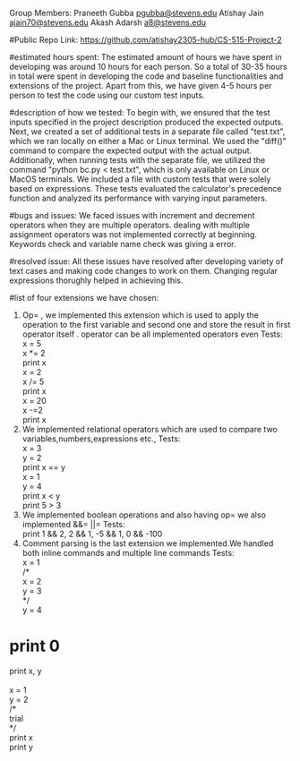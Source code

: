Group Members: Praneeth Gubba pgubba@stevens.edu Atishay Jain ajain70@stevens.edu Akash Adarsh a8@stevens.edu

#Public Repo Link: https://github.com/atishay2305-hub/CS-515-Project-2

#estimated hours spent: The estimated amount of hours we have spent in developing was around 10 hours for each person. So a total of 30-35 hours in total were spent in developing the code and baseline functionalities and extensions of the project. Apart from this, we have given 4-5 hours per person to test the code using our custom test inputs.

#description of how we tested: To begin with, we ensured that the test inputs specified in the project description produced the expected outputs. Next, we created a set of additional tests in a separate file called "test.txt", which we ran locally on either a Mac or Linux terminal. We used the "diff()" command to compare the expected output with the actual output. Additionally, when running tests with the separate file, we utilized the command "python bc.py < test.txt", which is only available on Linux or MacOS terminals. We included a file with custom tests that were solely based on expressions. These tests evaluated the calculator's precedence function and analyzed its performance with varying input parameters.

#bugs and issues: We faced issues with increment and decrement operators when they are multiple operators. dealing with multiple assignment operators was not implemented correctly at beginning. Keywords check and variable name check was giving a error.

#resolved issue: All these issues have resolved after developing variety of text cases and making code changes to work on them. Changing regular expressions thorughly helped in achieving this.

#list of four extensions we have chosen:

1) Op= , we implemented this extension which is used to apply the operation to the first variable and second one and store the result in first operator itself . operator can be all implemented operators even
Tests: <br>
x = 5 <br>
x *= 2 <br>
print x <br>
x = 2 <br>
x /= 5 <br>
print x <br>
x = 20 <br>
x -=2 <br>
print x <br>
2) We implemented relational operators which are used to compare two variables,numbers,expressions etc.,
Tests: <br>
x = 3 <br>
y = 2 <br>
print x == y <br>
x = 1 <br>
y = 4 <br>
print x < y <br>
print 5 > 3 <br>
3) We implemented boolean operations and also having op= we also implemented &&= ||=
Tests: <br>
print 1 && 2, 2 && 1, -5 && 1, 0 && -100 <br>
4) Comment parsing is the last extension we implemented.We handled both inline commands and multiple line commands
Tests: <br>
x = 1 <br>
/* <br>
x = 2 <br>
y = 3 <br>
*/ <br>
y = 4 <br>
# print 0 <br>
print x, y <br>
<br>
x = 1 <br>
y = 2 <br>
/* <br>
trial <br>
*/ <br>
print x <br> 
print y <br>

